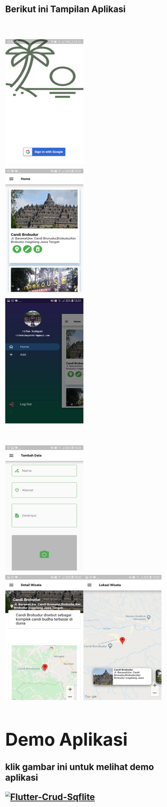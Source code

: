 <h1><b>Berikut ini Tampilan Aplikasi<b><h1>
<img src="ss/1.jpeg" width="250" height="400">   <img src="ss/2.jpeg" width="250" height="400">   <img src="ss/3.jpeg" width="250" height="400">
  
  
<img src="ss/4.jpeg" width="250" height="400">   <img src="ss/5.jpeg" width="250" height="400"><img src="ss/6.jpeg" width="250" height="400">

<h1><b>Demo Aplikasi</b></h1>
<p>klik gambar ini untuk melihat demo aplikasi</p>

[![Flutter-Crud-Sqflite](https://img.youtube.com/vi/ktvlytxQnYY/1.jpg)](https://www.youtube.com/watch?v=ktvlytxQnYY)
